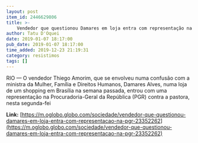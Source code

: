 ```yaml
---
layout: post
item_id: 2446629806
title: >-
    Vendedor que questionou Damares em loja entra com representação na PGR
author: Tatu D'Oquei
date: 2019-01-07 18:17:00
pub_date: 2019-01-07 18:17:00
time_added: 2019-12-23 21:19:31
category: resistimos
tags: []
---
```


RIO — O vendedor Thiego Amorim, que se envolveu numa confusão com a ministra da Mulher, Família e Direitos Humanos, Damares Alves, numa loja de um shopping em Brasília na semana passada, entrou com uma representação na Procuradoria-Geral da República (PGR) contra a pastora, nesta segunda-fei

**Link:** [https://m.oglobo.globo.com/sociedade/vendedor-que-questionou-damares-em-loja-entra-com-representacao-na-pgr-23352262](https://m.oglobo.globo.com/sociedade/vendedor-que-questionou-damares-em-loja-entra-com-representacao-na-pgr-23352262)

